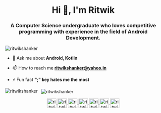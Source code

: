 <h1 align="center">Hi 👋, I'm Ritwik</h1>
<h3 align="center">A Computer Science undergraduate who loves competitive programming with experience in the field of Android Development.</h3>
<p align="left">
	<img src="https://komarev.com/ghpvc/?username=ritwikshanker" alt="ritwikshanker" />
</p>

- 💬 Ask me about **Android, Kotlin**

- 📫 How to reach me **ritwikshanker@yahoo.in**

- ⚡ Fun fact **";" key hates me the most**


<p>
	<img align="left" src="https://github-readme-stats.vercel.app/api/top-langs/?username=ritwikshanker&layout=compact&hide=html&theme=dracula" alt="ritwikshanker" />
</p>
<p>&nbsp;
	<img align="center" src="https://github-readme-stats.vercel.app/api?username=ritwikshanker&show_icons=true&theme=dracula" alt="ritwikshanker" />
</p>
<p align="center">
	<a href="https://dev.to/ritwikshanker" target="blank">
		<img align="center" src="https://cdn.jsdelivr.net/npm/simple-icons@4.14.0/icons/dev-dot-to.svg" alt="ritwikshanker" height="30" width="30" />
	</a>
	<a href="https://twitter.com/ritwikshanker" target="blank">
		<img align="center" src="https://cdn.jsdelivr.net/npm/simple-icons@4.14.0/icons/twitter.svg" alt="ritwikshanker" height="30" width="30" />
	</a>
	<a href="https://linkedin.com/in/ritwikshanker" target="blank">
		<img align="center" src="https://cdn.jsdelivr.net/npm/simple-icons@4.14.0/icons/linkedin.svg" alt="ritwikshanker" height="30" width="30" />
	</a>
	<a href="https://stackoverflow.com/users/7024091/ritwikshanker" target="blank">
		<img align="center" src="https://cdn.jsdelivr.net/npm/simple-icons@4.14.0/icons/stackoverflow.svg" alt="ritwikshanker" height="30" width="30" />
	</a>
	<a href="https://fb.com/ritwikshanker" target="blank">
		<img align="center" src="https://cdn.jsdelivr.net/npm/simple-icons@4.14.0/icons/facebook.svg" alt="ritwikshanker" height="30" width="30" />
	</a>
	<a href="https://instagram.com/ritwikshanker" target="blank">
		<img align="center" src="https://cdn.jsdelivr.net/npm/simple-icons@4.14.0/icons/instagram.svg" alt="ritwikshanker" height="30" width="30" />
	</a>
	<a href="https://www.youtube.com/c/ritwikshanker" target="blank">
		<img align="center" src="https://cdn.jsdelivr.net/npm/simple-icons@4.14.0/icons/youtube.svg" alt="ritwikshanker" height="30" width="30" />
	</a>
</p>
